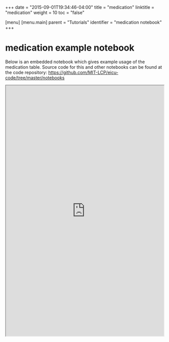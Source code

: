 +++
date = "2015-09-01T19:34:46-04:00"
title = "medication"
linktitle = "medication"
weight = 10
toc = "false"

[menu]
  [menu.main]
    parent = "Tutorials"
    identifier = "medication notebook"
+++

# medication example notebook

Below is an embedded notebook which gives example usage of the medication table.
Source code for this and other notebooks can be found at the code repository:
https://github.com/MIT-LCP/eicu-code/tree/master/notebooks

<iframe src="https://nbviewer.jupyter.org/github/MIT-LCP/eicu-code/blob/master/notebooks/medication.ipynb" width="100%" height="800" scrolling="yes"></iframe>
